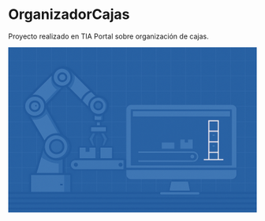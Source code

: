 # OrganizadorCajas
Proyecto realizado en TIA Portal sobre organización de cajas.

![Image Alt](https://github.com/PedroSilva2612/OrganizadorCajas/blob/fd8a7383b4bb9af315e3058146fe349794dded9f/Organizador%20de%20cajas.png)
